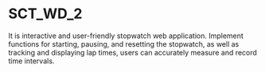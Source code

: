 # SCT_WD_2
It is interactive and user-friendly stopwatch web application.  Implement functions for starting, pausing, and resetting the stopwatch, as well as tracking and displaying lap times, users can accurately measure and record time intervals.
